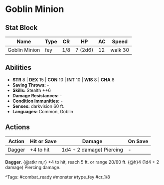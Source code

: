 # Goblin Minion

## Stat Block

| Name | Type | CR | HP | AC | Speed |
|------|------|----|----|----|-------|
| Goblin Minion | fey | 1/8 | 7 (2d6) | 12 | walk 30 |

## Abilities

- **STR** 8 | **DEX** 15 | **CON** 10 | **INT** 10 | **WIS** 8 | **CHA** 8
- **Saving Throws:** -  
- **Skills:** Stealth ++6  
- **Damage Resistances:** -  
- **Condition Immunities:** -  
- **Senses:** darkvision 60 ft.  
- **Languages:** Common, Goblin


## Actions

| Action | Hit or Save | Damage | On Save |
|--------|--------------|--------|----------|
| Dagger | +4 to hit | 1d4 + 2 damage) Piercing | - |

**Dagger.** {@atkr m,r} +4 to hit, reach 5 ft. or range 20/60 ft. {@h}4 (1d4 + 2 damage) Piercing damage.


^Tags: #combat_ready #monster #type_fey #cr_1/8
